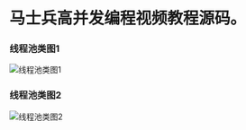 # 马士兵高并发编程视频教程源码。

### 线程池类图1

![线程池类图1](https://images2015.cnblogs.com/blog/475531/201604/475531-20160406200908922-901179809.png)

### 线程池类图2

![线程池类图2](http://www.ideabuffer.cn/2017/04/04/%E6%B7%B1%E5%85%A5%E7%90%86%E8%A7%A3Java%E7%BA%BF%E7%A8%8B%E6%B1%A0%EF%BC%9AThreadPoolExecutor/QQ20170331-004227.png)